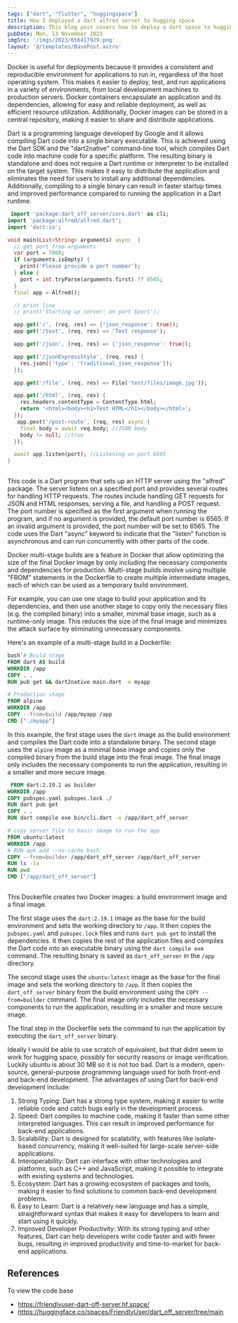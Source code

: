 ```yaml
---
tags: ["dart", "flutter", "huggingspace"]
title: How I deployed a dart alfred server to hugging space
description: This blog post covers how to deploy a dart space to hugging space using docker spaces.
pubDate: Mon, 13 November 2023
imgSrc: '/imgs/2023/656417929.png'
layout: '@/templates/BasePost.astro'
---
```

Docker is useful for deployments because it provides a consistent and reproducible environment for applications to run in, regardless of the host operating system. This makes it easier to deploy, test, and run applications in a variety of environments, from local development machines to production servers. Docker containers encapsulate an application and its dependencies, allowing for easy and reliable deployment, as well as efficient resource utilization. Additionally, Docker images can be stored in a central repository, making it easier to share and distribute applications.


Dart is a programming language developed by Google and it allows compiling Dart code into a single binary executable. This is achieved using the Dart SDK and the "dart2native" command-line tool, which compiles Dart code into machine code for a specific platform. The resulting binary is standalone and does not require a Dart runtime or interpreter to be installed on the target system. This makes it easy to distribute the application and eliminates the need for users to install any additional dependencies. Additionally, compiling to a single binary can result in faster startup times and improved performance compared to running the application in a Dart runtime.


```dart 
 import 'package:dart_off_server/core.dart' as cli;
import 'package:alfred/alfred.dart';
import 'dart:io';

void main(List<String> arguments) async  {
  // get port from arguments
  var port = 7860;
  if (arguments.isEmpty) {
    print('Please provide a port number');
  } else {
    port = int.tryParse(arguments.first) ?? 6565;
  }
  final app = Alfred();

  // print line
  // print('Starting up server: on port $port');

  app.get('/', (req, res) => {'json_response': true});
  app.get('/text', (req, res) => 'Text response');

  app.get('/json', (req, res) => {'json_response': true});

  app.get('/jsonExpressStyle', (req, res) {
    res.json({'type': 'traditional_json_response'});
  });

  app.get('/file', (req, res) => File('test/files/image.jpg'));

  app.get('/html', (req, res) {
    res.headers.contentType = ContentType.html;
    return '<html><body><h1>Test HTML</h1></body></html>';
  });
   app.post('/post-route', (req, res) async {
    final body = await req.body; //JSON body
    body != null; //true
  });

  await app.listen(port); //Listening on port 6565
}
 
 ```

This code is a Dart program that sets up an HTTP server using the "alfred" package. The server listens on a specified port and provides several routes for handling HTTP requests. The routes include handling GET requests for JSON and HTML responses, serving a file, and handling a POST request. The port number is specified as the first argument when running the program, and if no argument is provided, the default port number is 6565. If an invalid argument is provided, the port number will be set to 6565. The code uses the Dart "async" keyword to indicate that the "listen" function is asynchronous and can run concurrently with other parts of the code.


Docker multi-stage builds are a feature in Docker that allow optimizing the size of the final Docker image by only including the necessary components and dependencies for production. Multi-stage builds involve using multiple "FROM" statements in the Dockerfile to create multiple intermediate images, each of which can be used as a temporary build environment.

For example, you can use one stage to build your application and its dependencies, and then use another stage to copy only the necessary files (e.g. the compiled binary) into a smaller, minimal base image, such as a runtime-only image. This reduces the size of the final image and minimizes the attack surface by eliminating unnecessary components.

Here's an example of a multi-stage build in a Dockerfile:


```dockerfile
bash`# Build stage
FROM dart AS build
WORKDIR /app
COPY . .
RUN pub get && dart2native main.dart -o myapp

# Production stage
FROM alpine
WORKDIR /app
COPY --from=build /app/myapp /app
CMD ["./myapp"]
```

In this example, the first stage uses the `dart` image as the build environment and compiles the Dart code into a standalone binary. The second stage uses the `alpine` image as a minimal base image and copies only the compiled binary from the build stage into the final image. The final image only includes the necessary components to run the application, resulting in a smaller and more secure image.


```dockerfile 
 FROM dart:2.19.1 as builder
WORKDIR /app
COPY pubspec.yaml pubspec.lock ./
RUN dart pub get 
COPY . .
RUN dart compile exe bin/cli.dart -o /app/dart_off_server

# copy server file to basic image to run the app
FROM ubuntu:latest
WORKDIR /app
# RUN apk add --no-cache bash
COPY --from=builder /app/dart_off_server /app/dart_off_server
RUN ls -la
RUN pwd
CMD ["/app/dart_off_server"]
 
 ```

This Dockerfile creates two Docker images: a build environment image and a final image.

The first stage uses the `dart:2.19.1` image as the base for the build environment and sets the working directory to `/app`. It then copies the `pubspec.yaml` and `pubspec.lock` files and runs `dart pub get` to install the dependencies. It then copies the rest of the application files and compiles the Dart code into an executable binary using the `dart compile exe` command. The resulting binary is saved as `dart_off_server` in the `/app` directory.

The second stage uses the `ubuntu:latest` image as the base for the final image and sets the working directory to `/app`. It then copies the `dart_off_server` binary from the build environment using the `COPY --from=builder` command. The final image only includes the necessary components to run the application, resulting in a smaller and more secure image.

The final step in the Dockerfile sets the command to run the application by executing the `dart_off_server` binary.


Ideally I would be able to use scratch of equivalent, but that didnt seem to work for hugging space, possibly for security reasons or image verification. Luckily ubuntu is about 30 MB so it is not too bad.
Dart is a modern, open-source, general-purpose programming language used for both front-end and back-end development. The advantages of using Dart for back-end development include:

1. Strong Typing: Dart has a strong type system, making it easier to write reliable code and catch bugs early in the development process.
2. Speed: Dart compiles to machine code, making it faster than some other interpreted languages. This can result in improved performance for back-end applications.
3. Scalability: Dart is designed for scalability, with features like isolate-based concurrency, making it well-suited for large-scale server-side applications.
4. Interoperability: Dart can interface with other technologies and platforms, such as C++ and JavaScript, making it possible to integrate with existing systems and technologies.
5. Ecosystem: Dart has a growing ecosystem of packages and tools, making it easier to find solutions to common back-end development problems.
6. Easy to Learn: Dart is a relatively new language and has a simple, straightforward syntax that makes it easy for developers to learn and start using it quickly.
7. Improved Developer Productivity: With its strong typing and other features, Dart can help developers write code faster and with fewer bugs, resulting in improved productivity and time-to-market for back-end applications.

## References

To view the code base

* https://friendlyuser-dart-off-server.hf.space/
* https://huggingface.co/spaces/FriendlyUser/dart_off_server/tree/main